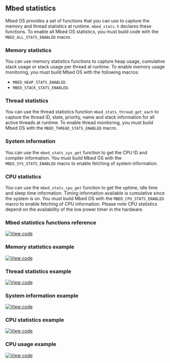 ## Mbed statistics

Mbed OS provides a set of functions that you can use to capture the memory and thread statistics at runtime. `mbed_stats.h` declares these functions. To enable all Mbed OS statistics, you must build code with the `MBED_ALL_STATS_ENABLED` macro.

### Memory statistics

You can use memory statistics functions to capture heap usage, cumulative stack usage or stack usage per thread at runtime. To enable memory usage monitoring, you must build Mbed OS with the following macros:

- `MBED_HEAP_STATS_ENABLED`.
- `MBED_STACK_STATS_ENABLED`.

### Thread statistics

You can use the thread statistics function `mbed_stats_thread_get_each` to capture the thread ID, state, priority, name and stack information for all active threads at runtime. To enable thread monitoring, you must build Mbed OS with the `MBED_THREAD_STATS_ENABLED` macro.

### System information

You can use the `mbed_stats_sys_get` function to get the CPU ID and compiler information. You must build Mbed OS with the `MBED_SYS_STATS_ENABLED` macro to enable fetching of system information.

### CPU statistics

You can use the `mbed_stats_cpu_get` function to get the uptime, idle time and sleep time information. Timing information available is cumulative since the system is on. You must build Mbed OS with the `MBED_CPU_STATS_ENABLED` macro to enable fetching of CPU information. Please note CPU statistics depend on the availability of the low power timer in the hardware.

### Mbed statistics functions reference

[![View code](https://www.mbed.com/embed/?type=library)](http://os-doc-builder.test.mbed.com/docs/development/mbed-os-api-doxy/mbed__stats_8h_source.html)

### Memory statistics example

[![View code](https://www.mbed.com/embed/?url=https://os.mbed.com/teams/mbed_example/code/mbed-os-example-platform-utils/)](https://os.mbed.com/teams/mbed_example/code/mbed-os-example-platform-utils/file/92b97ba04fd3/main.cpp)

### Thread statistics example

[![View code](https://www.mbed.com/embed/?url=https://os.mbed.com/teams/mbed_example/code/thread_statistics/)](https://os.mbed.com/teams/mbed_example/code/thread_statistics/file/8cfc3eff0d78/main.cpp/)

### System information example

[![View code](https://www.mbed.com/embed/?url=https://os.mbed.com/teams/mbed_example/code/system_information/)](https://os.mbed.com/teams/mbed_example/code/system_information/file/8189a62cbb4e/main.cpp/)

### CPU statistics example

[![View code](https://www.mbed.com/embed/?url=https://os.mbed.com/teams/mbed_example/code/cpu_stats/)](https://os.mbed.com/teams/mbed_example/code/cpu_stats/file/de30f5166672/main.cpp/)

### CPU usage example

[![View code](https://www.mbed.com/embed/?url=https://os.mbed.com/teams/mbed_example/code/cpu_usage_calculation/)](https://os.mbed.com/teams/mbed_example/code/cpu_usage_calculation/file/358f7cf7196d/main.cpp/)

